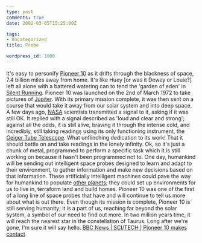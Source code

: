 ```yaml
---
type: post
comments: true
date: 2002-03-05T15:25:00Z

tags:
- Uncategorized
title: Probe

wordpress_id: 1008
---
```


It's easy to personify [Pioneer 10](http://spaceprojects.arc.nasa.gov/Space_Projects/pioneer/PNhome.html ) as it drifts through the blackness of space, 7.4 billion miles away from home. It's like Huey [or was it Dewey or Louie?] left all alone with a battered watering can to tend the 'garden of eden' in [Silent Running](http://uk.imdb.com/Title?0067756). Pioneer 10 was launched on the 2nd of March 1972 to take pictures of [Jupiter](http://www.solarviews.com/eng/jupiter.htm). With its primary mission complete, it was then sent on a course that would take it away from our solar system and into deep space. A few days ago, [NASA](http://www.nasa.gov) scientists transmitted a signal to it, asking if it was still OK. It replied with a signal described as 'loud and clear and strong'; against all the odds, it is still alive, braving it through the intense cold, and incredibly, still taking readings using its only functioning instrument, the [Geiger Tube Telescope](http://www-pw.physics.uiowa.edu/pioneer/gtt.html). What unflinching dedication to its work! That it should battle on and take readings in the lonely infinity. Ok, so it's just a chunk of metal, programmed to perform a specific task which it is still working on because it hasn't been programmed not to. One day, humankind will be sending out intelligent space probes designed to learn and adapt to their environment, to gather information and make new decisions based on that information. These artificially intelligent machines could pave the way for humankind to populate [other planets](http://mars.jpl.nasa.gov/mgs/); they could set up environments for us to live in, terraform land and build homes. Pioneer 10 was one of the first of a long line of space probes that have and will continue to tell us more about what is out there. Even though its mission is complete, Pioneer 10 is still serving humanity; it is a part of us, reaching far beyond the solar system, a symbol of our need to find out more. In two million years time, it will reach the nearest star in the constellation of Taurus. Long after we're gone, I'm sure it will say hello.  [BBC News | SCI/TECH | Pioneer 10 makes contact](http://news.bbc.co.uk/hi/english/sci/tech/newsid_1853000/1853804.stm)
